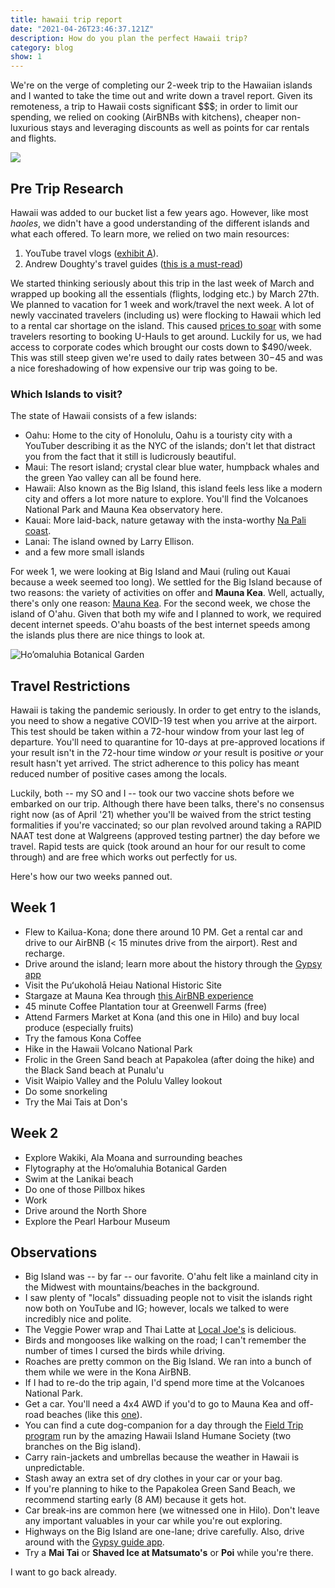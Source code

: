```yaml
---
title: hawaii trip report 
date: "2021-04-26T23:46:37.121Z"
description: How do you plan the perfect Hawaii trip?
category: blog
show: 1
---
```


We're on the verge of completing our 2-week trip to the Hawaiian islands and I wanted to take the time out and write down a travel report. Given its remoteness, a trip to Hawaii costs significant $$$; in order to limit our spending, we relied on cooking (AirBNBs with kitchens), cheaper non-luxurious stays and leveraging discounts as well as points for car rentals and flights.

![](./hawaii-1.png)

## Pre Trip Research

Hawaii was added to our bucket list a few years ago. However, like most *haoles*, we didn't have a good understanding of the different islands and what each offered. To learn more, we relied on two main resources: 

1. YouTube travel vlogs ([exhibit A](https://www.youtube.com/watch?v=7mpqkHLyi-A)). 
2. Andrew Doughty's travel guides ([this is a must-read](https://www.goodreads.com/book/show/44451059-hawaii-the-big-island-revealed)) 

We started thinking seriously about this trip in the last week of March and wrapped up booking all the essentials (flights, lodging etc.) by March 27th. We planned to vacation for 1 week and work/travel the next week. A lot of newly vaccinated travelers (including us) were flocking to Hawaii which led to a rental car shortage on the island. This caused [prices to soar](https://www.hawaiinewsnow.com/2021/03/29/day-rent-car-low-supply-surging-demand-are-pushing-up-prices-hawaii/) with some travelers resorting to booking U-Hauls to get around. Luckily for us, we had access to corporate codes which brought our costs down to $490/week. This was still steep given we're used to daily rates between $30-$45 and was a nice foreshadowing of how expensive our trip was going to be.

### Which Islands to visit?

The state of Hawaii consists of a few islands: 

- Oahu: Home to the city of Honolulu, Oahu is a touristy city with a YouTuber describing it as the NYC of the islands; don't let that distract you from the fact that it still is ludicrously beautiful. 
- Maui: The resort island; crystal clear blue water, humpback whales and the green Yao valley can all be found here.
- Hawaii: Also known as the Big Island, this island feels less like a modern city and offers a lot more nature to explore. You'll find the Volcanoes National Park and Mauna Kea observatory here.
- Kauai: More laid-back, nature getaway with the insta-worthy [Na Pali coast](https://www.kauai.com/napali-coast).
- Lanai: The island owned by Larry Ellison.
- and a few more small islands

For week 1, we were looking at Big Island and Maui (ruling out Kauai because a week seemed too long). We settled for the Big Island because of two reasons: the variety of activities on offer and **Mauna Kea**. Well, actually, there's only one reason: [Mauna Kea](https://www.instagram.com/explore/tags/maunakea/). For the second week, we chose the island of O'ahu. Given that both my wife and I planned to work, we required decent internet speeds. O'ahu boasts of the best internet speeds among the islands plus there are nice things to look at.

![Ho’omaluhia Botanical Garden](./BotanicalGardens.png)

## Travel Restrictions

Hawaii is taking the pandemic seriously. In order to get entry to the islands, you need to show a negative COVID-19 test when you arrive at the airport. This test should be taken within a 72-hour window from your last leg of departure. You'll need to quarantine for 10-days at pre-approved locations if your result isn't in the 72-hour time window *or* your result is positive *or* your result hasn't yet arrived. The strict adherence to this policy has meant reduced number of positive cases among the locals. 

Luckily, both -- my SO and I -- took our two vaccine shots before we embarked on our trip. Although there have been talks, there's no consensus right now (as of April '21) whether you'll be waived from the strict testing formalities if you're vaccinated; so our plan revolved around taking a RAPID NAAT test done at Walgreens (approved testing partner) the day before we travel. Rapid tests are quick (took around an hour for our result to come through) and are free which works out perfectly for us.

Here's how our two weeks panned out.

## Week 1

- Flew to Kailua-Kona; done  there around 10 PM. Get a rental car and drive to our AirBNB (< 15 minutes drive from the airport). Rest and recharge.
- Drive around the island; learn more about the history through the [Gypsy app](https://gypsyguide.com/tour/big-island-hawaii/)
- Visit the Puʻukoholā Heiau National Historic Site
- Stargaze at Mauna Kea through [this AirBNB experience](https://www.airbnb.com/experiences/232756?guests=1&adults=1&s=67&unique_share_id=cc229562-e8be-49ac-b0f3-d4c09495bcec)
- 45 minute Coffee Plantation tour at Greenwell Farms (free)
- Attend Farmers Market at Kona (and this one in Hilo) and buy local produce (especially fruits)
- Try the famous Kona Coffee
- Hike in the Hawaii Volcano National Park
- Frolic in the Green Sand beach at Papakolea (after doing the hike) and the Black Sand beach at Punalu'u
- Visit Waipio Valley and the Polulu Valley lookout
- Do some snorkeling
- Try the Mai Tais at Don's

## Week 2

- Explore Wakiki, Ala Moana and surrounding beaches
- Flytography at the Ho‘omaluhia Botanical Garden
- Swim at the Lanikai beach
- Do one of those Pillbox hikes
- Work
- Drive around the North Shore
- Explore the Pearl Harbour Museum

## Observations

- Big Island was -- by far -- our favorite. O'ahu felt like a mainland city in the Midwest with mountains/beaches in the background.
- I saw plenty of "locals" dissuading people not to visit the islands right now both on YouTube and IG; however, locals we talked to were incredibly nice and polite.
- The Veggie Power wrap and Thai Latte at [Local Joe's](https://www.yelp.com/biz/local-joe-honolulu?uid=2f2qc2OzVxTgVNi6NrhEUA&utm_campaign=www_business_share_popup&utm_medium=copy_link) is delicious.
- Birds and mongooses like walking on the road; I can't remember the number of times I cursed the birds while driving.
- Roaches are pretty common on the Big Island. We ran into a bunch of them while we were in the Kona AirBNB.
- If I had to re-do the trip again, I'd spend more time at the Volcanoes National Park.
- Get a car. You'll need a 4x4 AWD if you'd to go to Mauna Kea and off-road beaches (like this [one](https://foursquare.com/v/makalawena-beach/4b5509aff964a520d5d827e3)).
- You can find a cute dog-companion for a day through the [Field Trip program](http://hihs.org/adoption/dogs) run by the amazing Hawaii Island Humane Society (two branches on the Big island).
- Carry rain-jackets and umbrellas because the weather in Hawaii is unpredictable. 
- Stash away an extra set of dry clothes in your car or your bag.
- If you're planning to hike to the Papakolea Green Sand Beach, we recommend starting early (8 AM) because it gets hot.
- Car break-ins are common here (we witnessed one in Hilo). Don't leave any important valuables in your car while you're out exploring.
- Highways on the Big Island are one-lane; drive carefully. Also, drive around with the [Gypsy guide app](https://gypsyguide.com/).
- Try a **Mai Tai** or **Shaved Ice at Matsumato's** or **Poi** while you're there.


I want to go back already.